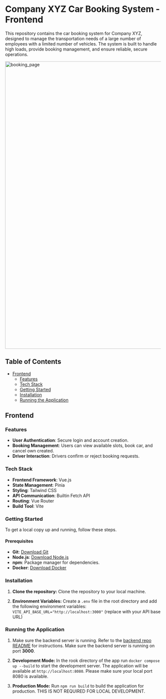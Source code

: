# Company XYZ Car Booking System - Frontend

This repository contains the car booking system for Company XYZ, designed to manage the transportation needs of a large number of employees with a limited number of vehicles. The system is built to handle high loads, provide booking management, and ensure reliable, secure operations.

<img width="929" alt="booking_page" src="https://github.com/user-attachments/assets/a6c9dcf2-c07d-45da-86f5-bf99949fbe9e">


## Table of Contents

- [Frontend](#frontend)
  - [Features](#features)
  - [Tech Stack](#tech-stack)
  - [Getting Started](#getting-started)
  - [Installation](#installation)
  - [Running the Application](#running-the-application)

## Frontend

### Features

- **User Authentication**: Secure login and account creation.
- **Booking Management**: Users can view available slots, book car, and cancel own created.
- **Driver Interaction**: Drivers confirm or reject booking requests.

### Tech Stack

- **Frontend Framework**: Vue.js
- **State Management**: Pinia
- **Styling**: Tailwind CSS
- **API Communication**: Builtin Fetch API
- **Routing**: Vue Router
- **Build Tool**: Vite

### Getting Started

To get a local copy up and running, follow these steps.

#### Prerequisites
- **Git**: [Download Git](https://git-scm.com/downloads)
- **Node.js**: [Download Node.js](https://nodejs.org/)
- **npm**: Package manager for dependencies.
- **Docker**: [Download Docker](https://www.docker.com/)

### Installation

1. **Clone the repository:** Clone the repository to your local machine.

3. **Environment Variables:** Create a `.env` file in the root directory and add the following environment variables:
```VITE_API_BASE_URL="http://localhost:3000"``` (replace with your API base URL)

### Running the Application
1. Make sure the backend server is running. Refer to the [backend repo README](https://github.com/charles-mutabazi/cbs-backend-assignment) for instructions. Make sure the backend server is running on port **3000**.

2. **Development Mode:** In the rook directory of the app run `docker compose up --build` to start the development server. The application will be available at `http://localhost:8080`. Please make sure your local port 8080 is available.

3. **Production Mode:** Run `npm run build` to build the application for production. THIS IS NOT REQUIRED FOR LOCAL DEVELOPMENT.

